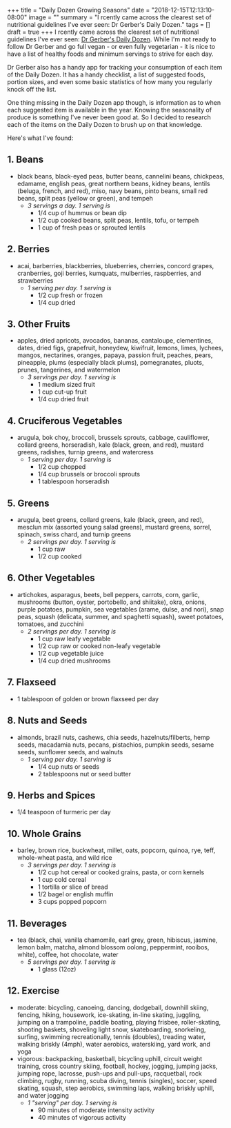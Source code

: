 +++
title = "Daily Dozen Growing Seasons"
date = "2018-12-15T12:13:10-08:00"
image = ""
summary = "I rcently came across the clearest set of nutritional guidelines I've ever seen: Dr Gerber's Daily Dozen."
tags = []
draft = true
+++
I rcently came across the clearest set of nutritional guidelines I've ever seen: [Dr Gerber's Daily Dozen](https://youtu.be/MqmSMunAtss). While I'm not ready to follow Dr Gerber and go full vegan - or even fully vegetarian - it is nice to have a list of healthy foods and minimum servings to strive for each day.

Dr Gerber also has a handy app for tracking your consumption of each item of the Daily Dozen. It has a handy checklist, a list of suggested foods, portion sizes, and even some basic statistics of how many you regularly knock off the list.

One thing missing in the Daily Dozen app though, is information as to when each suggested item is available in the year. Knowing the seasonality of produce is something I've never been good at. So I decided to research each of the items on the Daily Dozen to brush up on that knowledge.

Here's what I've found:

## 1. Beans

- black beans, black-eyed peas, butter beans, cannelini beans, chickpeas, edamame, english peas, great northern beans, kidney beans, lentils (beluga, french, and red), miso, navy beans, pinto beans, small red beans, split peas (yellow or green), and tempeh
  - *3 servings a day. 1 serving is*
    - 1/4 cup of hummus or bean dip
    - 1/2 cup cooked beans, split peas, lentils, tofu, or tempeh
    - 1 cup of fresh peas or sprouted lentils

## 2. Berries

- acai, barberries, blackberries, blueberries, cherries, concord grapes, cranberries, goji berries, kumquats, mulberries, raspberries, and strawberries
  - *1 serving per day. 1 serving is*
    - 1/2 cup fresh or frozen
    - 1/4 cup dried

## 3. Other Fruits

- apples, dried apricots, avocados, bananas, cantaloupe, clementines, dates, dried figs, grapefruit, honeydew, kiwifruit, lemons, limes, lychees, mangos, nectarines, oranges, papaya, passion fruit, peaches, pears, pineapple, plums (especially black plums), pomegranates, pluots, prunes, tangerines, and watermelon
  - *3 servings per day. 1 serving is*
    - 1 medium sized fruit
    - 1 cup cut-up fruit
    - 1/4 cup dried fruit

## 4. Cruciferous Vegetables

- arugula, bok choy, broccoli, brussels sprouts, cabbage, cauliflower, collard greens, horseradish, kale (black, green, and red), mustard greens, radishes, turnip greens, and watercress
  - *1 serving per day. 1 serving is*
    - 1/2 cup chopped
    - 1/4 cup brussels or broccoli sprouts
    - 1 tablespoon horseradish

## 5. Greens

- arugula, beet greens, collard greens, kale (black, green, and red), mesclun mix (assorted young salad greens), mustard greens, sorrel, spinach, swiss chard, and turnip greens
  - *2 servings per day. 1 serving is*
    - 1 cup raw
    - 1/2 cup cooked

## 6. Other Vegetables

- artichokes, asparagus, beets, bell peppers, carrots, corn, garlic, mushrooms (button, oyster, portobello, and shiitake), okra, onions, purple potatoes, pumpkin, sea vegetables (arame, dulse, and nori), snap peas, squash (delicata, summer, and spaghetti squash), sweet potatoes, tomatoes, and zucchini
  - *2 servings per day. 1 serving is*
    - 1 cup raw leafy vegetable
    - 1/2 cup raw or cooked non-leafy vegetable
    - 1/2 cup vegetable juice
    - 1/4 cup dried mushrooms

## 7. Flaxseed

- 1 tablespoon of golden or brown flaxseed per day

## 8. Nuts and Seeds

- almonds, brazil nuts, cashews, chia seeds, hazelnuts/filberts, hemp seeds, macadamia nuts, pecans, pistachios, pumpkin seeds, sesame seeds, sunflower seeds, and walnuts
  - *1 serving per day. 1 serving is*
    - 1/4 cup nuts or seeds
    - 2 tablespoons nut or seed butter

## 9. Herbs and Spices

- 1/4 teaspoon of turmeric per day

## 10. Whole Grains

- barley, brown rice, buckwheat, millet, oats, popcorn, quinoa, rye, teff, whole-wheat pasta, and wild rice
  - *3 servings per day. 1 serving is*
    - 1/2 cup hot cereal or cooked grains, pasta, or corn kernels
    - 1 cup cold cereal
    - 1 tortilla or slice of bread
    - 1/2 bagel or english muffin
    - 3 cups popped popcorn

## 11. Beverages

- tea (black, chai, vanilla chamomile, earl grey, green, hibiscus, jasmine, lemon balm, matcha, almond blossom oolong, peppermint, rooibos, white), coffee, hot chocolate, water
  - *5 servings per day. 1 serving is*
    - 1 glass (12oz)

## 12. Exercise

- moderate: bicycling, canoeing, dancing, dodgeball, downhill skiing, fencing, hiking, housework, ice-skating, in-line skating, juggling, jumping on a trampoline, paddle boating, playing frisbee, roller-skating, shooting baskets, shoveling light snow, skateboarding, snorkeling, surfing, swimming recreationally, tennis (doubles), treading water, walking briskly (4mph), water aerobics, waterskiing, yard work, and yoga
- vigorous: backpacking, basketball, bicycling uphill, circuit weight training, cross country skiing, football, hockey, jogging, jumping jacks, jumping rope, lacrosse, push-ups and pull-ups, racquetball, rock climbing, rugby, running, scuba diving, tennis (singles), soccer, speed skating, squash, step aerobics, swimming laps, walking briskly uphill, and water jogging
  - *1 "serving" per day. 1 serving is*
    - 90 minutes of moderate intensity activity
    - 40 minutes of vigorous activity